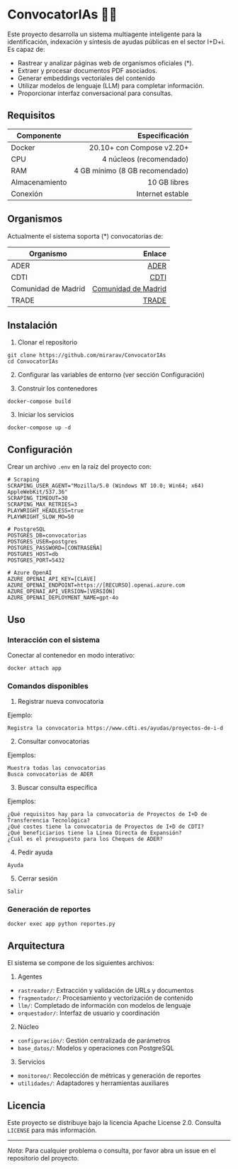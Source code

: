 # ConvocatorIAs 👋🤖

Este proyecto desarrolla un sistema multiagente inteligente para la identificación, indexación y síntesis de ayudas públicas en el sector I+D+i. Es capaz de:

* Rastrear y analizar páginas web de organismos oficiales (*).
* Extraer y procesar documentos PDF asociados.
* Generar embeddings vectoriales del contenido
* Utilizar modelos de lenguaje (LLM) para completar información.
* Proporcionar interfaz conversacional para consultas.

## Requisitos

| Componente       | Especificación                 |
| ---------------- | -----------------------------: |
| Docker           | 20.10+ con Compose v2.20+      |
| CPU              | 4 núcleos (recomendado)        |
| RAM              | 4 GB mínimo (8 GB recomendado) |
| Almacenamiento   | 10 GB libres                   |
| Conexión         | Internet estable                |


## Organismos

Actualmente el sistema soporta (*) convocatorias de:

| Organismo             | Enlace        |
| --------------------- | -------------:|
| ADER                  | [ADER](https://www.ader.es/ayudas/ayudas-por-areas/i-d/) |
| CDTI                  | [CDTI](https://www.cdti.es/matriz-de-ayudas) |
| Comunidad de Madrid   | [Comunidad de Madrid](https://sede.comunidad.madrid/investigacion-tecnologia/investigacion-desarrollo-e-innovacion-idi) |
| TRADE                 | [TRADE](https://www.andaluciatrade.es/financiacion-empresarial/incentivos-para-las-empresas/) |

## Instalación

1. Clonar el repositorio

```
git clone https://github.com/mirarav/ConvocatorIAs
cd ConvocatorIAs
```

2. Configurar las variables de entorno (ver sección Configuración)

2. Construir los contenedores

```
docker-compose build
```

3. Iniciar los servicios

```
docker-compose up -d
```

## Configuración

Crear un archivo `.env` en la raíz del proyecto con:

```
# Scraping
SCRAPING_USER_AGENT="Mozilla/5.0 (Windows NT 10.0; Win64; x64) AppleWebKit/537.36"
SCRAPING_TIMEOUT=30
SCRAPING_MAX_RETRIES=3
PLAYWRIGHT_HEADLESS=true
PLAYWRIGHT_SLOW_MO=50

# PostgreSQL
POSTGRES_DB=convocatorias
POSTGRES_USER=postgres
POSTGRES_PASSWORD=[CONTRASEÑA]
POSTGRES_HOST=db
POSTGRES_PORT=5432

# Azure OpenAI
AZURE_OPENAI_API_KEY=[CLAVE]
AZURE_OPENAI_ENDPOINT=https://[RECURSO].openai.azure.com
AZURE_OPENAI_API_VERSION=[VERSIÓN]
AZURE_OPENAI_DEPLOYMENT_NAME=gpt-4o
```

## Uso

### Interacción con el sistema

Conectar al contenedor en modo interativo:

```
docker attach app
```

### Comandos disponibles

1. Registrar nueva convocatoria

Ejemplo:

```
Registra la convocatoria https://www.cdti.es/ayudas/proyectos-de-i-d
```

2. Consultar convocatorias

Ejemplos:

```
Muestra todas las convocatorias
Busca convocatorias de ADER
```

3. Buscar consulta específica

Ejemplos:

```
¿Qué requisitos hay para la convocatoria de Proyectos de I+D de Transferencia Tecnológica?
¿Qué costes tiene la convocatoria de Proyectos de I+D de CDTI?
¿Qué beneficiarios tiene la Línea Directa de Expansión?
¿Cuál es el presupuesto para los Cheques de ADER?
```

4. Pedir ayuda

```
Ayuda
```

5. Cerrar sesión

```
Salir
```

### Generación de reportes

```
docker exec app python reportes.py
```

## Arquitectura

El sistema se compone de los siguientes archivos:

1. Agentes

* `rastreador/`: Extracción y validación de URLs y documentos
* `fragmentador/`: Procesamiento y vectorización de contenido
* `llm/`: Completado de información con modelos de lenguaje
* `orquestador/`: Interfaz de usuario y coordinación

2. Núcleo

* `configuración/`: Gestión centralizada de parámetros
* `base_datos/`: Modelos y operaciones con PostgreSQL

3. Servicios

* `monitoreo/`: Recolección de métricas y generación de reportes
* `utilidades/`: Adaptadores y herramientas auxiliares

## Licencia

Este proyecto se distribuye bajo la licencia Apache License 2.0. Consulta `LICENSE` para más información.

------

*Nota*: Para cualquier problema o consulta, por favor abra un issue en el repositorio del proyecto.